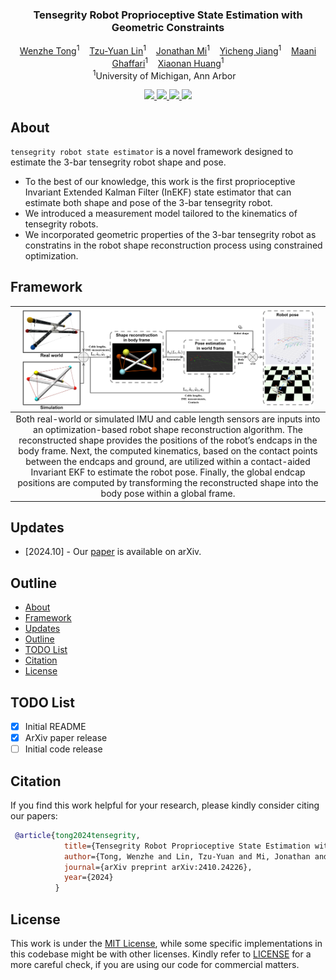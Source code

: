 <p align="center">
<!--   <img src="assets/figs/unidrive-logo.png" align="center" width="20%"> -->
  
  <h3 align="center"><strong>Tensegrity Robot Proprioceptive State Estimation with Geometric Constraints</strong></h3>

  <p align="center">
      <a href="https://jonathan-twz.github.io/" target='_blank'>Wenzhe Tong</a><sup>1</sup>&nbsp;&nbsp;&nbsp;
      <a href="https://tzuyuan.github.io/" target='_blank'>Tzu-Yuan Lin</a><sup>1</sup>&nbsp;&nbsp;&nbsp;
      <a href="https://www.linkedin.com/in/jonathanmi6/" target='_blank'>Jonathan Mi</a><sup>1</sup>&nbsp;&nbsp;&nbsp;
      <a href="https://www.linkedin.com/in/yicheng-jiang-635842213/?locale=en_US" target='_blank'>Yicheng Jiang</a><sup>1</sup>&nbsp;&nbsp;&nbsp;
      <a href="https://name.engin.umich.edu/people/ghaffari-maani/" target='_blank'>Maani Ghaffari</a><sup>1</sup>&nbsp;&nbsp;&nbsp;
      <a href="https://robotics.umich.edu/profile/xiaonan-sean-huang/" target='_blank'>Xiaonan Huang</a><sup>1</sup>
  <br />
  <sup>1</sup>University of Michigan, Ann Arbor&nbsp;&nbsp;&nbsp;
  </p>
</p>

<p align="center">
  <a href="https://arxiv.org/abs/2410.24226" target='_blank'>
    <img src="https://img.shields.io/badge/Paper-%F0%9F%93%83-slategray">
  </a>

  <!-- TODO: update project page -->
  <a href="https://github.com/Jonathan-Twz/tensegrity-robot-state-estimator" target='_blank'>
    <img src="https://img.shields.io/badge/Project-%F0%9F%94%97-lightblue">
  </a>

  <!-- TODO: update demo link -->
  <a href="https://github.com/Jonathan-Twz/tensegrity-robot-state-estimator" target='_blank'>
    <img src="https://img.shields.io/badge/Demo-%F0%9F%8E%AC-pink">
  </a>
  
  <!-- <a href="" target='_blank'>
    <img src="https://img.shields.io/badge/%E4%B8%AD%E8%AF%91%E7%89%88-%F0%9F%90%BC-red">
  </a> -->
  
  <!-- TODO: update visitor badge -->
  <a href="" target='_blank'>
    <img src="https://visitor-badge.laobi.icu/badge?page_id=Jonathan-Twz.tensegrity-robot-state-estimator&left_color=gray&right_color=firebrick">
  </a>
</p>

## About  

`tensegrity robot state estimator` is a novel framework designed to estimate the 3-bar tensegrity robot shape and pose. 
- To the best of our knowledge, this work is the first proprioceptive Invariant Extended Kalman Filter (InEKF) state estimator that can estimate both shape and pose of the 3-bar tensegrity robot.
- We introduced a measurement model tailored to the kinematics of tensegrity robots.
- We  incorporated geometric properties of the 3-bar tensegrity robot as constratins in the robot shape reconstruction process using constrained optimization.

## Framework
| <img src="assets/figs/state-estimation-framework.png" align="center" width="95%"> |
| :-: | 
| Both real-world or simulated IMU and cable length sensors are inputs into an optimization-based robot shape reconstruction algorithm. The reconstructed shape provides the positions of the robot’s endcaps in the body frame. Next, the computed kinematics, based on the contact points between the endcaps and ground, are utilized within a contact-aided Invariant EKF to estimate the robot pose. Finally, the global endcap positions are computed by transforming the reconstructed shape into the body pose within a global frame. |


## Updates

- \[2024.10\] - Our [paper](https://arxiv.org/abs/2410.24226) is available on arXiv.


## Outline

- [About](#about)
- [Framework](#framework)
- [Updates](#updates)
- [Outline](#outline)
- [TODO List](#todo-list)
- [Citation](#citation)
- [License](#license)


<!-- ## :gear: Installation

For details related to installation and environment setups, kindly refer to [INSTALL.md](assets/INSTALL.md).


## :rocket: Getting Started

To learn more usage about this codebase, kindly refer to [GET_STARTED.md](assets/GET_STARTED.md). -->

## TODO List
- [x] Initial README
- [x] ArXiv paper release
- [ ] Initial code release

## Citation
If you find this work helpful for your research, please kindly consider citing our papers:

```bibtex
 @article{tong2024tensegrity,
            title={Tensegrity Robot Proprioceptive State Estimation with Geometric Constraints},
            author={Tong, Wenzhe and Lin, Tzu-Yuan and Mi, Jonathan and Jiang, Yicheng and Maani Ghaffari and Huang, Xiaonan},
            journal={arXiv preprint arXiv:2410.24226},
            year={2024}
          }
```


## License

This work is under the <a rel="license" href="">MIT License</a>, while some specific implementations in this codebase might be with other licenses. Kindly refer to [LICENSE](assets/LICENSE) for a more careful check, if you are using our code for commercial matters.



<!-- ## Acknowledgements

This work is developed based on the [MMDetection3D](https://github.com/open-mmlab/mmdetection3d) codebase.

> <img src="https://github.com/open-mmlab/mmdetection3d/blob/main/resources/mmdet3d-logo.png" width="31%"/><br>
> MMDetection3D is an open-source toolbox based on PyTorch, towards the next-generation platform for general 3D perception. It is a part of the OpenMMLab project developed by MMLab. -->
